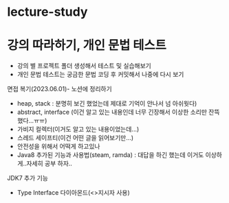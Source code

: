 # lecture-study
강의 따라하기, 개인 문법 테스트
===============================

- 강의 별 프로젝트 폴더 생성해서 테스트 및 실습해보기
- 개인 문법 테스트는 궁금한 문법 코딩 후 커밋해서 나중에 다시 보기

면접 복기(2023.06.01)- 노션에 정리하기
- heap, stack : 분명히 보긴 했었는데 제대로 기억이 안나서 넘 아쉬웟다)
- abstract, interface (이건 알고 있는 내용인데 너무 긴장해서 이상한 소리만 잔뜩했다...ㅠㅠ)
- 가비지 컬렉터(이거도 알고 있는 내용이었는데...)
- 스레드 세이프티(이건 어떤 글을 읽어보기만...)
- 안전성을 위해서 어떡게 하고있나
- Java8 추가된 기능과 사용법(steam, ramda) : 대답을 하긴 했는데 이거도 이상하게..자세히 공부 하자..


JDK7 추가 기능
- Type Interface 다이아몬드(<>지시자 사용)